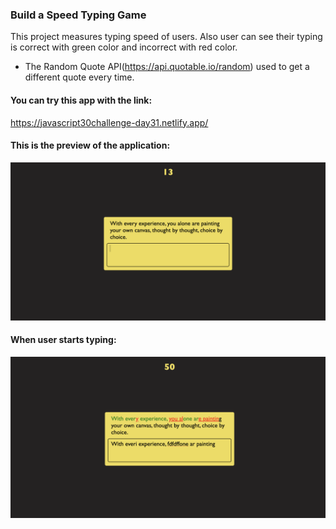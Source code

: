### Build a Speed Typing Game
This project measures typing speed of users. Also user can see their typing is correct with green color and incorrect with red color.
- The Random Quote API(https://api.quotable.io/random) used to get a different quote every time.

#### You can try this app with the link:
https://javascript30challenge-day31.netlify.app/

#### This is the preview of the application:
![Screenshot of deployed app](img/preview1.png)

#### When user starts typing:
![Screenshot of deployed app](img/preview2.png)
